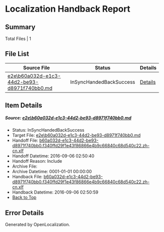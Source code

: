 # <a name='report-top'></a> Localization Handback Report

## Summary
 Total Files | 1

## File List
 Source File | Status | Details 
 ----------- | ------ | ------- 
 [e2e\b60a032d-e1c3-44d2-be93-d8971f740bb0.md](https://github.com/OpenLocalizationTestOrg/ol-test0/blob/6da7b375d384485284a809569875685fca117c28/e2e/b60a032d-e1c3-44d2-be93-d8971f740bb0.md) | InSyncHandedBackSuccess | [Details](#3635407468f580a575791d79d5e57347d97fc7e06)

## Item Details
##### <a name='3635407468f580a575791d79d5e57347d97fc7e06'></a> Source: [e2e\b60a032d-e1c3-44d2-be93-d8971f740bb0.md](https://github.com/OpenLocalizationTestOrg/ol-test0/blob/6da7b375d384485284a809569875685fca117c28/e2e/b60a032d-e1c3-44d2-be93-d8971f740bb0.md)
* Status: InSyncHandedBackSuccess
* Target File: [e2e\b60a032d-e1c3-44d2-be93-d8971f740bb0.md](https://github.com/OpenLocalizationTestOrg/ol-test0-zhcn/blob/391ca99f9ff4942da7dc8cc8f65fcbb893442b6c/e2e/b60a032d-e1c3-44d2-be93-d8971f740bb0.md)
* Handoff File: [b60a032d-e1c3-44d2-be93-d8971f740bb0.f340ffd29f1e43f86866e4b9c66840c68d540c22.zh-cn.xlf](https://github.com/OpenLocalizationTestOrg/ol-test0-handoff/blob/e38ba5319ecb5dc5227b19df444f2b2d3fbfdced/ol-handoff/OpenLocalizationTestOrg/ol-test0-zhcn/ci/ht/b60a032d-e1c3-44d2-be93-d8971f740bb0.f340ffd29f1e43f86866e4b9c66840c68d540c22.zh-cn.xlf)
* Handoff Datetime: 2016-09-06 02:50:40
* Handoff Reason: Include
* Archive File: 
* Archive Datetime: 0001-01-01 00:00:00
* Handback File: [b60a032d-e1c3-44d2-be93-d8971f740bb0.f340ffd29f1e43f86866e4b9c66840c68d540c22.zh-cn.xlf](https://github.com/OpenLocalizationTestOrg/ol-test0-handback/blob/e6cc84ef89eacb8ca0aefc5ddcce2dc2a18b8ff9/ol-handback/OpenLocalizationTestOrg/ol-test0-zhcn/ci/ht/b60a032d-e1c3-44d2-be93-d8971f740bb0.f340ffd29f1e43f86866e4b9c66840c68d540c22.zh-cn.xlf)
* Handback Datetime: 2016-09-06 02:50:59
* [Back to Top](#report-top)


## Error Details

Generated by OpenLocalization.
